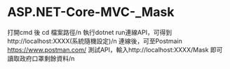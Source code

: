 ﻿# ASP.NET-Core-MVC-_Mask
打開cmd 後 cd 檔案路徑/n
執行dotnet run連線API，可得到http://localhost:XXXX(系統隨機設定)/n
連線後，可至Postmain https://www.postman.com/ 測試API，輸入http://localhost:XXXX/Mask 即可讀取政府口罩剩餘資料/n
